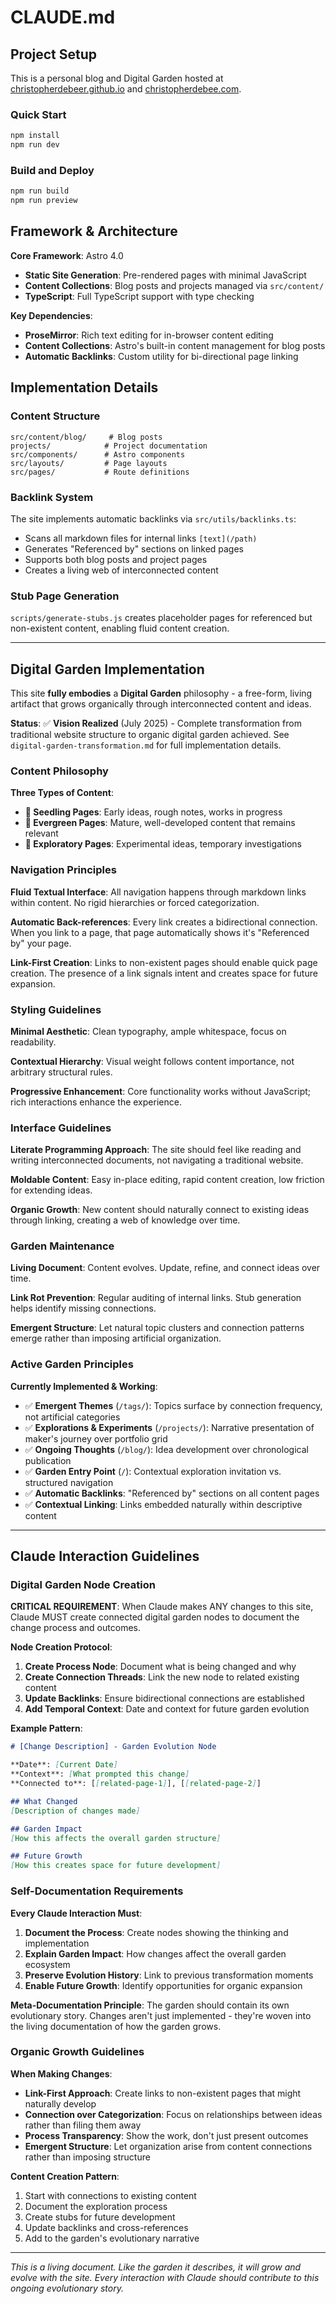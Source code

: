 # CLAUDE.md

## Project Setup

This is a personal blog and Digital Garden hosted at [christopherdebeer.github.io](https://christopherdebeer.github.io) and [christopherdebee.com](https://christopherdebeer.com).

### Quick Start
```bash
npm install
npm run dev
```

### Build and Deploy
```bash
npm run build
npm run preview
```

## Framework & Architecture

**Core Framework**: Astro 4.0
- **Static Site Generation**: Pre-rendered pages with minimal JavaScript
- **Content Collections**: Blog posts and projects managed via `src/content/`
- **TypeScript**: Full TypeScript support with type checking

**Key Dependencies**:
- **ProseMirror**: Rich text editing for in-browser content editing
- **Content Collections**: Astro's built-in content management for blog posts
- **Automatic Backlinks**: Custom utility for bi-directional page linking

## Implementation Details

### Content Structure
```
src/content/blog/     # Blog posts
projects/            # Project documentation
src/components/      # Astro components
src/layouts/         # Page layouts
src/pages/           # Route definitions
```

### Backlink System
The site implements automatic backlinks via `src/utils/backlinks.ts`:
- Scans all markdown files for internal links `[text](/path)`
- Generates "Referenced by" sections on linked pages
- Supports both blog posts and project pages
- Creates a living web of interconnected content

### Stub Page Generation
`scripts/generate-stubs.js` creates placeholder pages for referenced but non-existent content, enabling fluid content creation.

---

## Digital Garden Implementation

This site **fully embodies** a **Digital Garden** philosophy - a free-form, living artifact that grows organically through interconnected content and ideas.

**Status**: ✅ **Vision Realized** (July 2025) - Complete transformation from traditional website structure to organic digital garden achieved. See `digital-garden-transformation.md` for full implementation details.

### Content Philosophy

**Three Types of Content**:
- **🌱 Seedling Pages**: Early ideas, rough notes, works in progress
- **🌿 Evergreen Pages**: Mature, well-developed content that remains relevant
- **🔬 Exploratory Pages**: Experimental ideas, temporary investigations

### Navigation Principles

**Fluid Textual Interface**: All navigation happens through markdown links within content. No rigid hierarchies or forced categorization.

**Automatic Back-references**: Every link creates a bidirectional connection. When you link to a page, that page automatically shows it's "Referenced by" your page.

**Link-First Creation**: Links to non-existent pages should enable quick page creation. The presence of a link signals intent and creates space for future expansion.

### Styling Guidelines

**Minimal Aesthetic**: Clean typography, ample whitespace, focus on readability.

**Contextual Hierarchy**: Visual weight follows content importance, not arbitrary structural rules.

**Progressive Enhancement**: Core functionality works without JavaScript; rich interactions enhance the experience.

### Interface Guidelines

**Literate Programming Approach**: The site should feel like reading and writing interconnected documents, not navigating a traditional website.

**Moldable Content**: Easy in-place editing, rapid content creation, low friction for extending ideas.

**Organic Growth**: New content should naturally connect to existing ideas through linking, creating a web of knowledge over time.

### Garden Maintenance

**Living Document**: Content evolves. Update, refine, and connect ideas over time.

**Link Rot Prevention**: Regular auditing of internal links. Stub generation helps identify missing connections.

**Emergent Structure**: Let natural topic clusters and connection patterns emerge rather than imposing artificial organization.

### Active Garden Principles

**Currently Implemented & Working**:
- ✅ **Emergent Themes** (`/tags/`): Topics surface by connection frequency, not artificial categories
- ✅ **Explorations & Experiments** (`/projects/`): Narrative presentation of maker's journey over portfolio grid
- ✅ **Ongoing Thoughts** (`/blog/`): Idea development over chronological publication
- ✅ **Garden Entry Point** (`/`): Contextual exploration invitation vs. structured navigation
- ✅ **Automatic Backlinks**: "Referenced by" sections on all content pages
- ✅ **Contextual Linking**: Links embedded naturally within descriptive content

---

## Claude Interaction Guidelines

### Digital Garden Node Creation

**CRITICAL REQUIREMENT**: When Claude makes ANY changes to this site, Claude MUST create connected digital garden nodes to document the change process and outcomes.

**Node Creation Protocol**:
1. **Create Process Node**: Document what is being changed and why
2. **Create Connection Threads**: Link the new node to related existing content
3. **Update Backlinks**: Ensure bidirectional connections are established
4. **Add Temporal Context**: Date and context for future garden evolution

**Example Pattern**:
```markdown
# [Change Description] - Garden Evolution Node

**Date**: [Current Date]  
**Context**: [What prompted this change]  
**Connected to**: [[related-page-1]], [[related-page-2]]

## What Changed
[Description of changes made]

## Garden Impact  
[How this affects the overall garden structure]

## Future Growth
[How this creates space for future development]
```

### Self-Documentation Requirements

**Every Claude Interaction Must**:
1. **Document the Process**: Create nodes showing the thinking and implementation
2. **Explain Garden Impact**: How changes affect the overall garden ecosystem
3. **Preserve Evolution History**: Link to previous transformation moments
4. **Enable Future Growth**: Identify opportunities for organic expansion

**Meta-Documentation Principle**: The garden should contain its own evolutionary story. Changes aren't just implemented - they're woven into the living documentation of how the garden grows.

### Organic Growth Guidelines

**When Making Changes**:
- **Link-First Approach**: Create links to non-existent pages that might naturally develop
- **Connection over Categorization**: Focus on relationships between ideas rather than filing them away
- **Process Transparency**: Show the work, don't just present outcomes
- **Emergent Structure**: Let organization arise from content connections rather than imposing structure

**Content Creation Pattern**:
1. Start with connections to existing content
2. Document the exploration process
3. Create stubs for future development
4. Update backlinks and cross-references
5. Add to the garden's evolutionary narrative

---

*This is a living document. Like the garden it describes, it will grow and evolve with the site. Every interaction with Claude should contribute to this ongoing evolutionary story.*